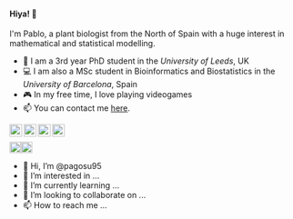 #### Hiya! 👋 

I'm Pablo, a plant biologist from the North of Spain with a huge interest in mathematical and statistical modelling. 
- 🌱 I am a 3rd year PhD student in the *University of Leeds*, UK
- 💻 I am also a MSc student in Bioinformatics and Biostatistics in the *University of Barcelona*, Spain
- 🎮 In my free time, I love playing videogames 
- 📫 You can contact me [here](mailto:pablidopsis@gmail.com).

<a href="https://twitter.com/pagosu95">
  <img align="left" alt="Twitter" width="22px" src="https://raw.githubusercontent.com/peterthehan/peterthehan/master/assets/twitter.svg" />
</a>
<a href="https://www.researchgate.net/profile/Pablo-Gonzalez-Suarez-2">
  <img align="left" alt="Researchgate" width="22px" src="https://upload.wikimedia.org/wikipedia/commons/thumb/5/5e/ResearchGate_icon_SVG.svg/2048px-ResearchGate_icon_SVG.svg.png" />
</a>
<a href="https://open.spotify.com/user/pablo._.13">
  <img align="left" alt="Spotify" width="22px" src="https://upload.wikimedia.org/wikipedia/commons/thumb/1/19/Spotify_logo_without_text.svg/2048px-Spotify_logo_without_text.svg.png" />
</a>
<a href="https://steamcommunity.com/profiles/76561198181724054/">
  <img align="left" alt="Steam" width="22px" src="https://lh3.googleusercontent.com/proxy/mqEEORCBJP4YgZ0ChtKKi1ze1LZJRM6tHLZw3-C_xYC3rQCnbm6-dUOVSlsLMJ8kbU2w7uqdY3o26EwZ4rflklNK_OroJBE9p334BiSO0MG8e8ph0qCsQLpnESZPb3-IZB79BCL9N_udMVt0_lTVoeCE" />
</a>

<br>



<img height="20" src="https://www.rstudio.com/wp-content/uploads/2014/06/RStudio-Ball.png"><img height="20" src="https://upload.wikimedia.org/wikipedia/commons/thumb/c/c3/Python-logo-notext.svg/1200px-Python-logo-notext.svg.png">


- 👋 Hi, I’m @pagosu95
- 👀 I’m interested in ...
- 🌱 I’m currently learning ...
- 💞️ I’m looking to collaborate on ...
- 📫 How to reach me ...

<!---
pagosu95/pagosu95 is a ✨ special ✨ repository because its `README.md` (this file) appears on your GitHub profile.
You can click the Preview link to take a look at your changes.
--->
